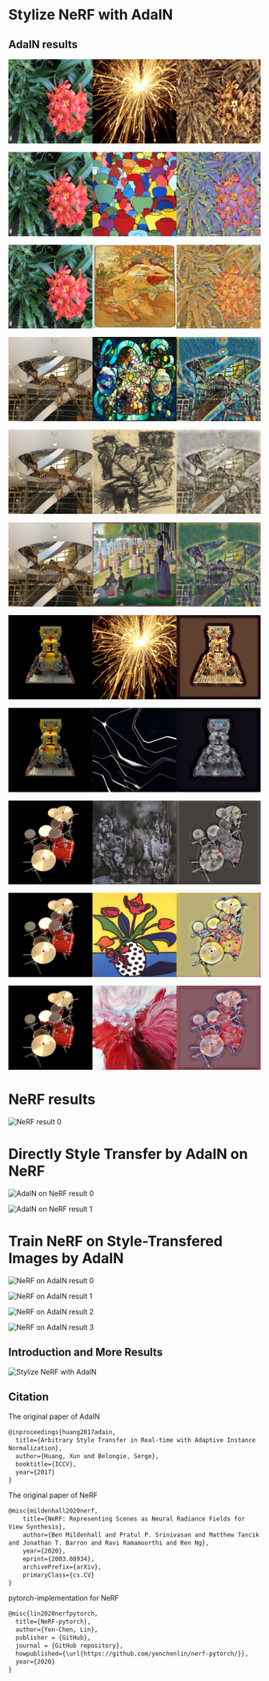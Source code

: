 # Stylize NeRF with AdaIN 

## AdaIN results

![AdaIN result 0](./img/flower0.jpg)

![AdaIN result 1](./img/flower1.jpg)

![AdaIN result 2](./img/flower2.jpg)

![AdaIN result 3](./img/trex0.jpg)

![AdaIN result 4](./img/trex1.jpg)

![AdaIN result 5](./img/trex2.jpg)

![AdaIN result 6](./img/lego0.png)

![AdaIN result 7](./img/lego1.png)

![AdaIN result 8](./img/drums0.png)

![AdaIN result 9](./img/drums1.png)

![AdaIN result 10](./img/drums2.png)

# NeRF results

![NeRF result 0](./img/flower_test_spiral_200000_rgb.gif)

# Directly Style Transfer by AdaIN on NeRF

![AdaIN on NeRF result 0](./img/lego-EnCampoGris.gif)

![AdaIN on NeRF result 1](./img/ship-FlowerFishAndFruit.gif)

# Train NeRF on Style-Transfered Images by AdaIN

![NeRF on AdaIN result 0](./img/blender_paper_lego-EnCampoGris_spiral_150000_rgb.gif)

![NeRF on AdaIN result 1](./img/ship-FlowerFishandFruit-apng.png)

![NeRF on AdaIN result 2](./img/trex_test-Bacchante_spiral_200000_rgb.png)

![NeRF on AdaIN result 3](./img/horns_test-TheStarryNight_spiral_200000_rgb.png)

## Introduction and More Results

![Stylize NeRF with AdaIN](https://docs.google.com/presentation/d/e/2PACX-1vS8BNl5ONMOmT4AqOY0WVw8T3ZR-cLWvtVA3hgSiAsTg46B0YKnTGRVgDEp_IZHtNNeEHC_VDWimkUv/pub?start=false&loop=false&delayms=3000)


## Citation
The original paper of AdaIN
```
@inproceedings{huang2017adain,
  title={Arbitrary Style Transfer in Real-time with Adaptive Instance Normalization},
  author={Huang, Xun and Belongie, Serge},
  booktitle={ICCV},
  year={2017}
}
```

The original paper of NeRF
```
@misc{mildenhall2020nerf,
    title={NeRF: Representing Scenes as Neural Radiance Fields for View Synthesis},
    author={Ben Mildenhall and Pratul P. Srinivasan and Matthew Tancik and Jonathan T. Barron and Ravi Ramamoorthi and Ren Ng},
    year={2020},
    eprint={2003.08934},
    archivePrefix={arXiv},
    primaryClass={cs.CV}
}
```

pytorch-implementation for NeRF
```
@misc{lin2020nerfpytorch,
  title={NeRF-pytorch},
  author={Yen-Chen, Lin},
  publisher = {GitHub},
  journal = {GitHub repository},
  howpublished={\url{https://github.com/yenchenlin/nerf-pytorch/}},
  year={2020}
}
```
